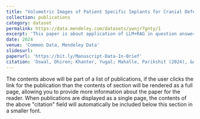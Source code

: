 ```yaml
---
title: "Volumetric Images of Patient Specific Implants for Cranial Defects"
collection: publications
category: dataset
permalink: https://data.mendeley.com/datasets/ywnjr7gnty/1
excerpt: 'This paper is about application of LLM+RAG in question answering system for National Eligiblity Entrance Test. The number 2 is left for future work.'
date: 2024
venue: 'Common Data, Mendeley Data'
slidesurl: 
paperurl: 'https://bit.ly/Manuscript-Data-In-Brief'
citation: 'Oswal, Dhiren; Khanter, Yugal; Mahalle, Parikshit (2024), &quot; Volumetric Images of Patient Specific Implants for Cranial Defects&quot; <i>Mendeley Data, V1, doi: 10.17632/ywnjr7gnty.1.</i>. 2(2).'
---
```


The contents above will be part of a list of publications, if the user clicks the link for the publication than the contents of section will be rendered as a full page, allowing you to provide more information about the paper for the reader. When publications are displayed as a single page, the contents of the above "citation" field will automatically be included below this section in a smaller font.